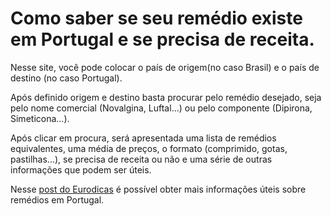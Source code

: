 # Como saber se seu remédio existe em Portugal e se precisa de receita.
Nesse site, você pode colocar o país de origem(no caso Brasil) e o país de destino (no caso Portugal).

Após definido origem e destino basta procurar pelo remédio desejado, seja pelo nome comercial (Novalgina, Luftal...) 
ou pelo componente (Dipirona, Simeticona...).

Após clicar em procura, será apresentada uma lista de remédios equivalentes, uma média de preços, o formato (comprimido, gotas, pastilhas...),
se precisa de receita ou não e uma série de outras informações que podem ser úteis.

Nesse [post do Eurodicas](https://www.eurodicas.com.br/remedios-em-portugal/) é possível obter mais informações úteis sobre remédios em Portugal.
